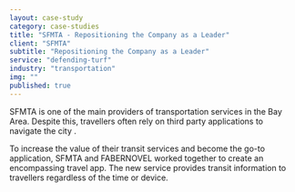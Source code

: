 ```yaml
---
layout: case-study
category: case-studies
title: "SFMTA - Repositioning the Company as a Leader"
client: "SFMTA"
subtitle: "Repositioning the Company as a Leader"
service: "defending-turf"
industry: "transportation"
img: ""
published: true
---
```


SFMTA is one of the main providers of transportation services in the Bay Area. Despite this, travellers often rely on third party applications to navigate the city .

To increase the value of their transit services and become the go-to application, SFMTA and FABERNOVEL worked together to create an encompassing travel app. The new service provides transit information to travellers regardless of the time or device.
